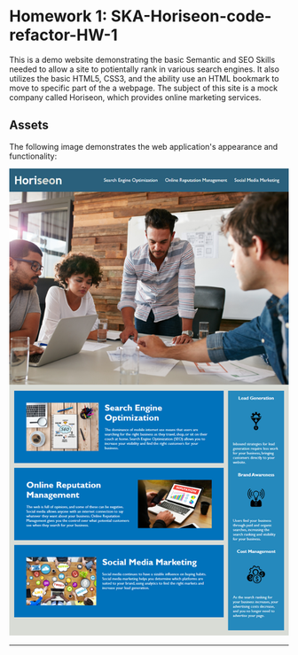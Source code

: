 # Homework 1: SKA-Horiseon-code-refactor-HW-1

This is a demo website demonstrating the basic Semantic and SEO Skills 
needed to allow a site to potientally rank in various search engines. It also
utilizes the basic HTML5, CSS3, and the ability use an HTML bookmark to 
move to specific part of the a webpage. The subject of this site is a mock
company called Horiseon, which provides online marketing services.

## Assets

The following image demonstrates the web application's appearance and functionality:

![Horiseon Thumbnail](./assets/images/01-html-css-git-homework-demo.png)

---